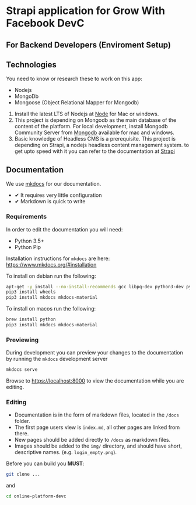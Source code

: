 # Strapi application for Grow With Facebook DevC

## For Backend Developers (Enviroment Setup)

## Technologies

You need to know or research these to work on this app:

- Nodejs
- MongoDb
- Mongoose (Object Relational Mapper for Mongodb)

1. Install the latest LTS of Nodejs at [Node](https://nodejs.org/en/) for Mac or windows.
2. This project is depending on Mongodb as the main database of the content of the platform.
   For local development, install Mongodb Community Server from [Mongodb](https://www.mongodb.com/try/download/community) available for mac and windows.
3. Basic knowledge of Headless CMS is a prerequisite. This project is depending on Strapi, a nodejs headless content management system. to get upto speed with it you can refer to the documentation at [Strapi](https://strapi.io/documentation/v3.x/getting-started/quick-start.html)

## Documentation

We use [mkdocs](https://www.mkdocs.org/) for our documentation.

- ✔ It requires very little configuration
- ✔ Markdown is quick to write

### Requirements

In order to edit the documentation you will need:

- Python 3.5+
- Python Pip

Installation instructions for `mkdocs` are here: <https://www.mkdocs.org/#installation>

To install on debian run the following:

```bash
apt-get -y install --no-install-recommends gcc libpq-dev python3-dev python3-venv python3-wheel python3 python3-pip python3-setuptools
pip3 install wheels
pip3 install mkdocs mkdocs-material
```

To install on macos run the following:

```bash
brew install python
pip3 install mkdocs mkdocs-material
```

### Previewing

During development you can preview your changes to the documentation by running the `mkdocs` development server

```bash
mkdocs serve
```

Browse to <https://localhost:8000> to view the documentation while you are editing.

### Editing

- Documentation is in the form of markdown files, located in the `/docs` folder.
- The first page users view is `index.md`, all other pages are linked from there.
- New pages should be added directly to `/docs` as markdown files.
- Images should be added to the `img/` directory, and should have short, descriptive names. (e.g. `login_empty.png`).

Before you can build you **MUST**:

```bash
git clone ...
```

and

```bash
cd online-platform-devc
```
